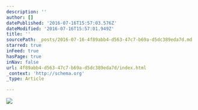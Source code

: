 ```yaml
---
description: ''
author: []
datePublished: '2016-07-16T15:57:03.576Z'
dateModified: '2016-07-16T15:57:01.949Z'
title: ''
sourcePath: _posts/2016-07-16-4f89abb4-d563-47c7-b69a-d5dc389eda7d.md
starred: true
inFeed: true
hasPage: true
inNav: false
url: 4f89abb4-d563-47c7-b69a-d5dc389eda7d/index.html
_context: 'http://schema.org'
_type: Article

---
```

![](https://the-grid-user-content.s3-us-west-2.amazonaws.com/befeabea-4cc9-4196-8cb1-ad79ddf03b09.jpg)